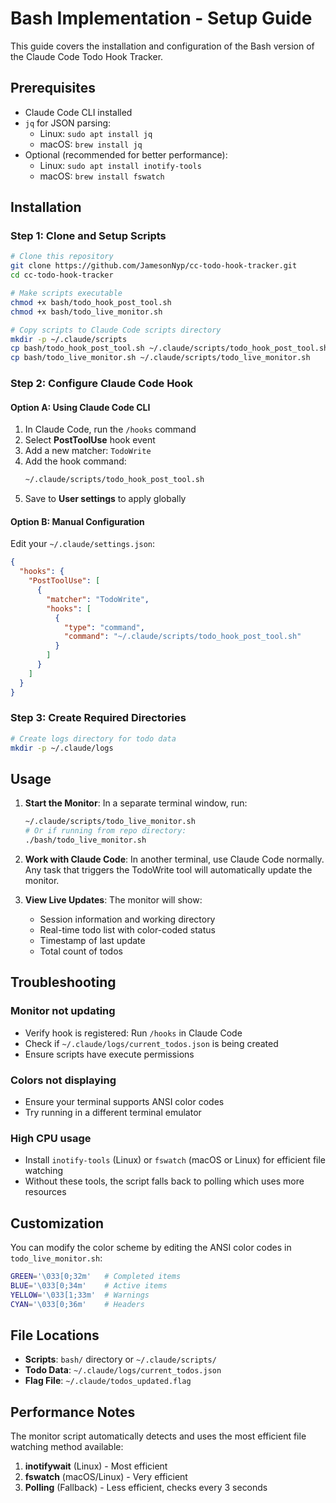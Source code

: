# Bash Implementation - Setup Guide

This guide covers the installation and configuration of the Bash version of the Claude Code Todo Hook Tracker.

## Prerequisites

- Claude Code CLI installed
- `jq` for JSON parsing: 
  - Linux: `sudo apt install jq`
  - macOS: `brew install jq`
- Optional (recommended for better performance):
  - Linux: `sudo apt install inotify-tools`
  - macOS: `brew install fswatch`

## Installation

### Step 1: Clone and Setup Scripts

```bash
# Clone this repository
git clone https://github.com/JamesonNyp/cc-todo-hook-tracker.git
cd cc-todo-hook-tracker

# Make scripts executable
chmod +x bash/todo_hook_post_tool.sh
chmod +x bash/todo_live_monitor.sh

# Copy scripts to Claude Code scripts directory
mkdir -p ~/.claude/scripts
cp bash/todo_hook_post_tool.sh ~/.claude/scripts/todo_hook_post_tool.sh
cp bash/todo_live_monitor.sh ~/.claude/scripts/todo_live_monitor.sh
```

### Step 2: Configure Claude Code Hook

#### Option A: Using Claude Code CLI

1. In Claude Code, run the `/hooks` command
2. Select **PostToolUse** hook event
3. Add a new matcher: `TodoWrite`
4. Add the hook command:
   ```bash
   ~/.claude/scripts/todo_hook_post_tool.sh
   ```
5. Save to **User settings** to apply globally

#### Option B: Manual Configuration

Edit your `~/.claude/settings.json`:

```json
{
  "hooks": {
    "PostToolUse": [
      {
        "matcher": "TodoWrite",
        "hooks": [
          {
            "type": "command",
            "command": "~/.claude/scripts/todo_hook_post_tool.sh"
          }
        ]
      }
    ]
  }
}
```

### Step 3: Create Required Directories

```bash
# Create logs directory for todo data
mkdir -p ~/.claude/logs
```

## Usage

1. **Start the Monitor**: In a separate terminal window, run:
   ```bash
   ~/.claude/scripts/todo_live_monitor.sh
   # Or if running from repo directory:
   ./bash/todo_live_monitor.sh
   ```

2. **Work with Claude Code**: In another terminal, use Claude Code normally. Any task that triggers the TodoWrite tool will automatically update the monitor.

3. **View Live Updates**: The monitor will show:
   - Session information and working directory
   - Real-time todo list with color-coded status
   - Timestamp of last update
   - Total count of todos

## Troubleshooting

### Monitor not updating
- Verify hook is registered: Run `/hooks` in Claude Code
- Check if `~/.claude/logs/current_todos.json` is being created
- Ensure scripts have execute permissions

### Colors not displaying
- Ensure your terminal supports ANSI color codes
- Try running in a different terminal emulator

### High CPU usage
- Install `inotify-tools` (Linux) or `fswatch` (macOS or Linux) for efficient file watching
- Without these tools, the script falls back to polling which uses more resources

## Customization

You can modify the color scheme by editing the ANSI color codes in `todo_live_monitor.sh`:

```bash
GREEN='\033[0;32m'   # Completed items
BLUE='\033[0;34m'    # Active items
YELLOW='\033[1;33m'  # Warnings
CYAN='\033[0;36m'    # Headers
```

## File Locations

- **Scripts**: `bash/` directory or `~/.claude/scripts/`
- **Todo Data**: `~/.claude/logs/current_todos.json`
- **Flag File**: `~/.claude/todos_updated.flag`

## Performance Notes

The monitor script automatically detects and uses the most efficient file watching method available:
1. **inotifywait** (Linux) - Most efficient
2. **fswatch** (macOS/Linux) - Very efficient  
3. **Polling** (Fallback) - Less efficient, checks every 3 seconds